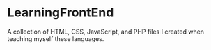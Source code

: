 # LearningFrontEnd
A collection of HTML, CSS, JavaScript, and PHP files I created when teaching myself these languages.
